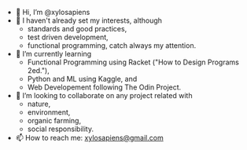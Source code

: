 - 👋 Hi, I’m @xylosapiens
- 👀 I haven't already set my interests, although 
  - standards and good practices, 
  - test driven development,
  - functional programming,
  catch always my attention.
- 🌱 I’m currently learning
  - Functional Programming using Racket ("How to Design Programs 2ed."), 
  - Python and ML using Kaggle, and 
  - Web Developement following The Odin Project.
- 💞️ I’m looking to collaborate on any project related with 
  - nature, 
  - environment, 
  - organic farming, 
  - social responsibility.
- 📫 How to reach me: xylosapiens@gmail.com
